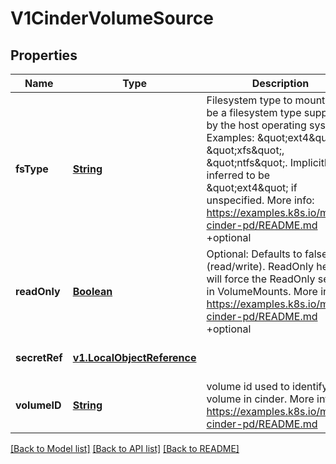 # V1CinderVolumeSource
## Properties

Name | Type | Description | Notes
------------ | ------------- | ------------- | -------------
**fsType** | [**String**](string.md) | Filesystem type to mount. Must be a filesystem type supported by the host operating system. Examples: \&quot;ext4\&quot;, \&quot;xfs\&quot;, \&quot;ntfs\&quot;. Implicitly inferred to be \&quot;ext4\&quot; if unspecified. More info: https://examples.k8s.io/mysql-cinder-pd/README.md +optional | [optional] [default to null]
**readOnly** | [**Boolean**](boolean.md) | Optional: Defaults to false (read/write). ReadOnly here will force the ReadOnly setting in VolumeMounts. More info: https://examples.k8s.io/mysql-cinder-pd/README.md +optional | [optional] [default to null]
**secretRef** | [**v1.LocalObjectReference**](v1.LocalObjectReference.md) |  | [optional] [default to null]
**volumeID** | [**String**](string.md) | volume id used to identify the volume in cinder. More info: https://examples.k8s.io/mysql-cinder-pd/README.md | [optional] [default to null]

[[Back to Model list]](../README.md#documentation-for-models) [[Back to API list]](../README.md#documentation-for-api-endpoints) [[Back to README]](../README.md)

